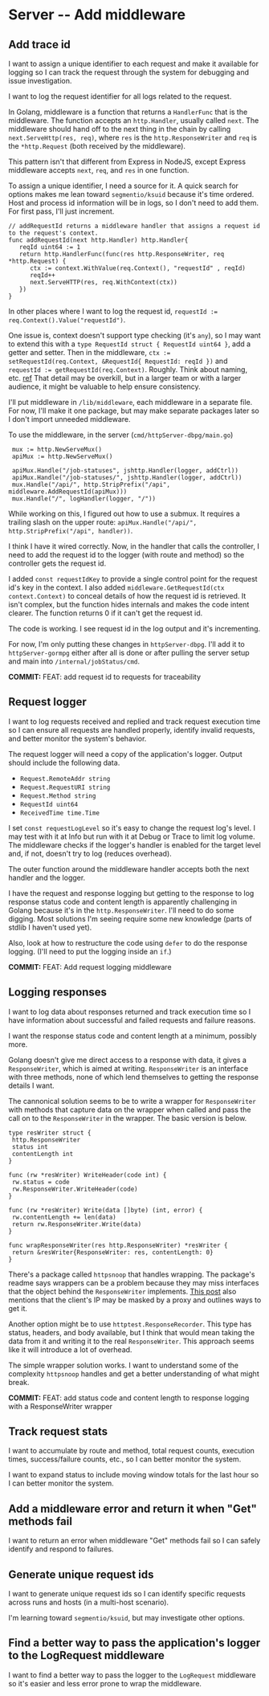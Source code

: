 # Server -- Add middleware

## Add trace id

I want to assign a unique identifier to each request and make it available for logging so I can track the request through the system for debugging and issue investigation.

I want to log the request identifier for all logs related to the request.

In Golang, middleware is a function that returns a `HandlerFunc` that is the middleware. The function accepts an `http.Handler`, usually called `next`. The middleware should hand off to the next thing in the chain by calling `next.ServeHttp(res, req)`, where `res` is the `http.ResponseWriter` and `req` is the `*http.Request` (both received by the middleware).

This pattern isn't that different from Express in NodeJS, except Express middleware accepts `next`, `req`, and `res` in one function.

To assign a unique identifier, I need a source for it. A quick search for options makes me lean toward `segmentio/ksuid` because it's time ordered. Host and process id information will be in logs, so I don't need to add them. For first pass, I'll just increment.

```golang
// addRequestId returns a middleware handler that assigns a request id to the request's context.
func addRequestId(next http.Handler) http.Handler{
   reqId uint64 := 1
   return http.HandlerFunc(func(res http.ResponseWriter, req *http.Request) {
      ctx := context.WithValue(req.Context(), "requestId" , reqId)
      reqId++
      next.ServeHTTP(res, req.WithContext(ctx))
   })
}
```

In other places where I want to log the request id, `requestId := req.Context().Value("requestId")`.

One issue is, context doesn't support type checking (it's `any`), so I may want to extend this with a `type RequestId struct { RequestId uint64 }`, add a getter and setter. Then in the middleware, `ctx := setRequestId(req.Context, &RequestId{ RequestId: reqId })` and `requestId := getRequestId(req.Context)`. Roughly. Think about naming, etc. [ref](https://fideloper.com/golang-context-http-middleware) That detail may be overkill, but in a larger team or with a larger audience, it might be valuable to help ensure consistency.

I'll put middleware in `/lib/middleware`, each middleware in a separate file. For now, I'll make it one package, but may make separate packages later so I don't import unneeded middleware.

To use the middleware, in the server (`cmd/httpServer-dbpg/main.go`)

```
 mux := http.NewServeMux()
 apiMux := http.NewServeMux()

 apiMux.Handle("/job-statuses", jshttp.Handler(logger, addCtrl))
 apiMux.Handle("/job-statuses/", jshttp.Handler(logger, addCtrl))
 mux.Handle("/api/", http.StripPrefix("/api", middleware.AddRequestId(apiMux)))
 mux.Handle("/", logHandler(logger, "/"))
```

While working on this, I figured out how to use a submux. It requires a trailing slash on the upper route: `apiMux.Handle("/api/", http.StripPrefix("/api", handler))`.

I think I have it wired correctly. Now, in the handler that calls the controller, I need to add the request id to the logger (with route and method) so the controller gets the request id.

I added `const requestIdKey` to provide a single control point for the request id's key in the context. I also added `middleware.GetRequestId(ctx context.Context)` to conceal details of how the request id is retrieved. It isn't complex, but the function hides internals and makes the code intent clearer. The function returns 0 if it can't get the request id.

The code is working. I see request id in the log output and it's incrementing.

For now, I'm only putting these changes in `httpServer-dbpg`. I'll add it to `httpServer-gormpg` either after all is done or after pulling the server setup and main into `/internal/jobStatus/cmd`.

**COMMIT:** FEAT: add request id to requests for traceability

## Request logger

I want to log requests received and replied and track request execution time so I can ensure all requests are handled properly, identify invalid requests, and better monitor the system's behavior.

The request logger will need a copy of the application's logger. Output should include the following data.

* `Request.RemoteAddr string`
* `Request.RequestURI string`
* `Request.Method string`
* `RequestId uint64`
* `ReceivedTime time.Time`

I set `const requestLogLevel` so it's easy to change the request log's level. I may test with it at Info but run with it at Debug or Trace to limit log volume. The middleware checks if the logger's handler is enabled for the target level and, if not, doesn't try to log (reduces overhead).

The outer function around the middleware handler accepts both the next handler and the logger.

I have the request and response logging but getting to the response to log response status code and content length is apparently challenging in Golang because it's in the `http.ResponseWriter`. I'll need to do some digging. Most solutions I'm seeing require some new knowledge (parts of stdlib I haven't used yet).

Also, look at how to restructure the code using `defer` to do the response logging. (I'll need to put the logging inside an `if`.)

**COMMIT:** FEAT: Add request logging middleware

## Logging responses

I want to log data about responses returned and track execution time so I have information about successful and failed requests and failure reasons.

I want the response status code and content length at a minimum, possibly more.

Golang doesn't give me direct access to a response with data, it gives a `ResponseWriter`, which is aimed at writing. `ResponseWriter` is an interface with three methods, none of which lend themselves to getting the response details I want.

The cannonical solution seems to be to write a wrapper for `ResponseWriter` with methods that capture data on the wrapper when called and pass the call on to the `ResponseWriter` in the wrapper. The basic version is below.

```golang
type resWriter struct {
 http.ResponseWriter
 status int
 contentLength int
}

func (rw *resWriter) WriteHeader(code int) {
 rw.status = code
 rw.ResponseWriter.WriteHeader(code)
}

func (rw *resWriter) Write(data []byte) (int, error) {
 rw.contentLength += len(data)
 return rw.ResponseWriter.Write(data)
}

func wrapResponseWriter(res http.ResponseWriter) *resWriter {
 return &resWriter{ResponseWriter: res, contentLength: 0}
}
```

There's a package called `httpsnoop` that handles wrapping. The package's readme says wrappers can be a problem because they may miss interfaces that the object behind the `ResponseWriter` implements. [This post](https://blog.kowalczyk.info/article/e00e89c3841e4f8c8c769a78b8a90b47/logging-http-requests-in-go.html) also mentions that the client's IP may be masked by a proxy and outlines ways to get it.

Another option might be to use `httptest.ResponseRecorder`. This type has status, headers, and body available, but I think that would mean taking the data from it and writing it to the real `ResponseWriter`. This approach seems like it will introduce a lot of overhead.

The simple wrapper solution works. I want to understand some of the complexity `httpsnoop` handles and get a better understanding of what might break.

**COMMIT:** FEAT: add status code and content length to response logging with a ResponseWriter wrapper

## Track request stats

I want to accumulate by route and method, total request counts, execution times, success/failure counts, etc., so I can better monitor the system.

I want to expand status to include moving window totals for the last hour so I can better monitor the system.

## Add a middleware error and return it when "Get" methods fail

I want to return an error when middleware "Get" methods fail so I can safely identify and respond to failures.

## Generate unique request ids

I want to generate unique request ids so I can identify specific requests across runs and hosts (in a multi-host scenario).

I'm learning toward `segmentio/ksuid`, but may investigate other options.

## Find a better way to pass the application's logger to the LogRequest middleware

I want to find a better way to pass the logger to the `LogRequest` middleware so it's easier and less error prone to wrap the middleware.
